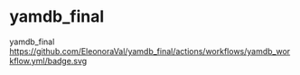 # yamdb_final
yamdb_final
https://github.com/EleonoraVal/yamdb_final/actions/workflows/yamdb_workflow.yml/badge.svg